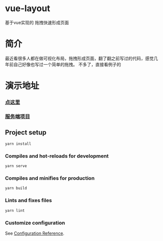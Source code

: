# vue-layout

 基于vue实现的 拖拽快速形成页面
 
# 简介

最近看很多人都在做可视化布局，拖拽形成页面，翻了翻之前写过的代码，感觉几年前自己好像也写过一个简单的拖拽。 不多了，直接看例子的

# 演示地址

### [点这里](http://122.51.77.238/#/login)
### [服务端项目](https://github.com/a314514/eleven)

## Project setup

```
yarn install
```

### Compiles and hot-reloads for development

```
yarn serve
```

### Compiles and minifies for production

```
yarn build
```

### Lints and fixes files

```
yarn lint
```

### Customize configuration

See [Configuration Reference](https://cli.vuejs.org/config/).
